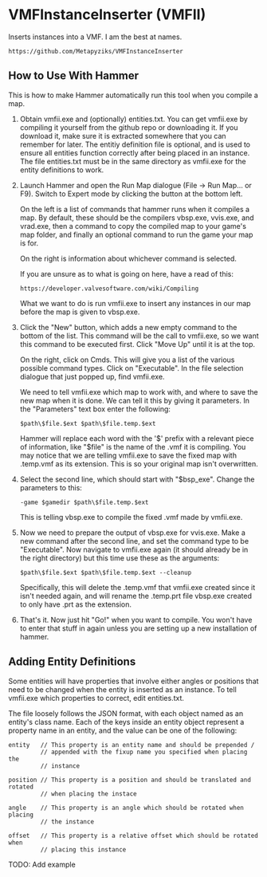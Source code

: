 VMFInstanceInserter (VMFII)
===========================

Inserts instances into a VMF. I am the best at names.

	https://github.com/Metapyziks/VMFInstanceInserter

How to Use With Hammer
----------------------

This is how to make Hammer automatically run this tool when you compile a map.

1.	Obtain vmfii.exe and (optionally) entities.txt.
	You can get vmfii.exe by compiling it yourself from the github repo or
	downloading it. If you download it, make sure it is extracted somewhere that
	you can remember for later. The entitiy definition file is optional, and is
	used to ensure all entities function correctly after being placed in an
	instance. The file entities.txt must be in the same directory as vmfii.exe
	for the entity definitions to work.
	
2.	Launch Hammer and open the Run Map dialogue (File -> Run Map... or F9).
	Switch to Expert mode by clicking the button at the bottom left.
	
	On the left is a list of commands that hammer runs when it compiles a map.
	By default, these should be the compilers vbsp.exe, vvis.exe, and vrad.exe,
	then a command to copy the compiled map to your game's map folder, and
	finally an optional command to run the game your map is for.
	
	On the right is information about whichever command is selected.
	
	If you are
	unsure as to what is going on here, have a read of this:
		
		https://developer.valvesoftware.com/wiki/Compiling
	
	What we want to do is run vmfii.exe to insert any instances in our map
	before the map is given to vbsp.exe.
	
3.	Click the "New" button, which adds a new empty command to the bottom of the
	list. This command will be the call to vmfii.exe, so we want this command to
	be executed first. Click "Move Up" until it is at the top.
	
	On the right, click on Cmds. This will give you a list of the various
	possible command types. Click on "Executable". In the file selection
	dialogue that just popped up, find vmfii.exe.
	
	We need to tell vmfii.exe which map to work with, and where to save the new
	map when it is done. We can tell it this by giving it parameters. In the
	"Parameters" text box enter the following:
	
	    $path\$file.$ext $path\$file.temp.$ext
		
	Hammer will replace each word with the '$' prefix with a relevant piece of
	information, like "$file" is the name of the .vmf it is compiling. You may
	notice that we are telling vmfii.exe to save the fixed map with .temp.vmf
	as its extension. This is so your original map isn't overwritten.
	
4.	Select the second line, which should start with "$bsp_exe". Change the
	parameters to this:
	
	    -game $gamedir $path\$file.temp.$ext
		
	This is telling vbsp.exe to compile the fixed .vmf made by vmfii.exe.

5.	Now we need to prepare the output of vbsp.exe for vvis.exe. Make a new
	command after the second line, and set the command type to be "Executable".
	Now navigate to vmfii.exe again (it should already be in the right
	directory) but this time use these as the arguments:
	
		$path\$file.$ext $path\$file.temp.$ext --cleanup
		
	Specifically, this will delete the .temp.vmf that vmfii.exe created since
	it isn't needed again, and will rename the .temp.prt file vbsp.exe created
	to only have .prt as the extension.
	
6.	That's it. Now just hit "Go!" when you want to compile. You won't have to
	enter that stuff in again unless you are setting up a new installation of
	hammer.

Adding Entity Definitions
-------------------------

Some entities will have properties that involve either angles or positions that
need to be changed when the entity is inserted as an instance. To tell vmfii.exe
which properties to correct, edit entities.txt.

The file loosely follows the JSON format, with each object named as an entity's
class name. Each of the keys inside an entity object represent a property name
in an entity, and the value can be one of the following:

	entity   // This property is an entity name and should be prepended /
	         // appended with the fixup name you specified when placing the
			 // instance
		   
	position // This property is a position and should be translated and rotated
	         // when placing the instace
			 
	angle    // This property is an angle which should be rotated when placing
	         // the instance
			 
	offset   // This property is a relative offset which should be rotated when
	         // placing this instance

TODO: Add example

